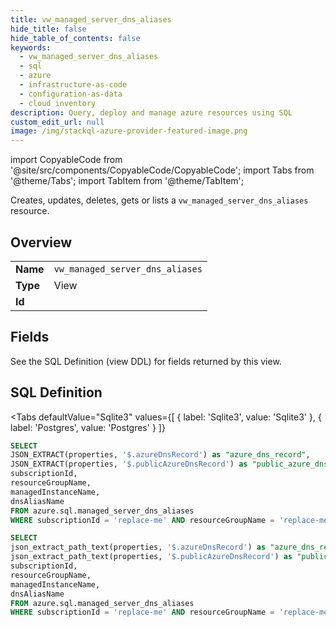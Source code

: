 ```yaml
--- 
title: vw_managed_server_dns_aliases
hide_title: false
hide_table_of_contents: false
keywords:
  - vw_managed_server_dns_aliases
  - sql
  - azure
  - infrastructure-as-code
  - configuration-as-data
  - cloud inventory
description: Query, deploy and manage azure resources using SQL
custom_edit_url: null
image: /img/stackql-azure-provider-featured-image.png
---
```


import CopyableCode from '@site/src/components/CopyableCode/CopyableCode';
import Tabs from '@theme/Tabs';
import TabItem from '@theme/TabItem';

Creates, updates, deletes, gets or lists a <code>vw_managed_server_dns_aliases</code> resource.

## Overview
<table><tbody>
<tr><td><b>Name</b></td><td><code>vw_managed_server_dns_aliases</code></td></tr>
<tr><td><b>Type</b></td><td>View</td></tr>
<tr><td><b>Id</b></td><td><CopyableCode code="azure.sql.vw_managed_server_dns_aliases" /></td></tr>
</tbody></table>

## Fields

See the SQL Definition (view DDL) for fields returned by this view.

## SQL Definition

<Tabs
defaultValue="Sqlite3"
values={[
{ label: 'Sqlite3', value: 'Sqlite3' },
{ label: 'Postgres', value: 'Postgres' }
]}
>
<TabItem value="Sqlite3">

```sql
SELECT
JSON_EXTRACT(properties, '$.azureDnsRecord') as "azure_dns_record",
JSON_EXTRACT(properties, '$.publicAzureDnsRecord') as "public_azure_dns_record",
subscriptionId,
resourceGroupName,
managedInstanceName,
dnsAliasName
FROM azure.sql.managed_server_dns_aliases
WHERE subscriptionId = 'replace-me' AND resourceGroupName = 'replace-me' AND managedInstanceName = 'replace-me' AND dnsAliasName = 'replace-me';
```

</TabItem>
<TabItem value="Postgres">

```sql
SELECT
json_extract_path_text(properties, '$.azureDnsRecord') as "azure_dns_record",
json_extract_path_text(properties, '$.publicAzureDnsRecord') as "public_azure_dns_record",
subscriptionId,
resourceGroupName,
managedInstanceName,
dnsAliasName
FROM azure.sql.managed_server_dns_aliases
WHERE subscriptionId = 'replace-me' AND resourceGroupName = 'replace-me' AND managedInstanceName = 'replace-me' AND dnsAliasName = 'replace-me';
```

</TabItem>
</Tabs>
